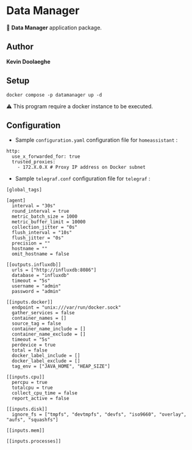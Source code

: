 # Data Manager

:triangular_flag_on_post: **Data Manager** application package.

## Author

**Kevin Doolaeghe**

## Setup

```
docker compose -p datamanager up -d
```

:warning: This program require a docker instance to be executed.

## Configuration

* Sample `configuration.yaml` configuration file for `homeassistant` :
 
```
http:
  use_x_forwarded_for: true
  trusted_proxies:
    - 172.X.0.X # Proxy IP address on Docker subnet 
```

* Sample `telegraf.conf` configuration file for `telegraf` :

```
[global_tags]

[agent]
  interval = "30s"
  round_interval = true
  metric_batch_size = 1000
  metric_buffer_limit = 10000
  collection_jitter = "0s"
  flush_interval = "10s"
  flush_jitter = "0s"
  precision = ""
  hostname = ""
  omit_hostname = false

[[outputs.influxdb]]
  urls = ["http://influxdb:8086"]
  database = "influxdb"
  timeout = "5s"
  username = "admin"
  password = "admin"

[[inputs.docker]]
  endpoint = "unix:///var/run/docker.sock"
  gather_services = false
  container_names = []
  source_tag = false
  container_name_include = []
  container_name_exclude = []
  timeout = "5s"
  perdevice = true
  total = false
  docker_label_include = []
  docker_label_exclude = []
  tag_env = ["JAVA_HOME", "HEAP_SIZE"]

[[inputs.cpu]]
  percpu = true
  totalcpu = true
  collect_cpu_time = false
  report_active = false

[[inputs.disk]]
  ignore_fs = ["tmpfs", "devtmpfs", "devfs", "iso9660", "overlay", "aufs", "squashfs"]

[[inputs.mem]]

[[inputs.processes]]
```
